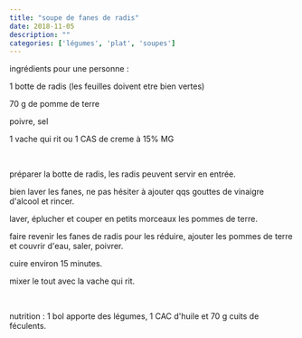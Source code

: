 ```yaml
---
title: "soupe de fanes de radis"
date: 2018-11-05
description: ""
categories: ['légumes', 'plat', 'soupes']
---
```


          


ingr&eacute;dients pour une personne :&nbsp;

1 botte de radis (les feuilles doivent etre bien vertes)

70 g de pomme de terre

poivre, sel

1 vache qui rit ou 1 CAS de creme &agrave; 15% MG

&nbsp;

pr&eacute;parer la botte de radis, les radis peuvent servir en entr&eacute;e.

bien laver les fanes, ne pas h&eacute;siter &agrave; ajouter qqs gouttes de vinaigre d&#39;alcool et rincer.

laver, &eacute;plucher et couper en petits morceaux les pommes de terre.

faire revenir les fanes de radis pour les r&eacute;duire, ajouter les pommes de terre et couvrir d&#39;eau, saler, poivrer.

cuire environ 15 minutes.

mixer le tout avec la vache qui rit.

&nbsp;

nutrition : 1 bol apporte des l&eacute;gumes, 1 CAC d&#39;huile et 70 g cuits de f&eacute;culents.


                          
